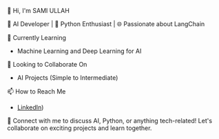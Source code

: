 👋 Hi, I'm SAMI ULLAH

🚀 AI Developer | 🐍 Python Enthusiast | 🌐 Passionate about LangChain

🌱 Currently Learning
- Machine Learning and Deep Learning for AI

💞️ Looking to Collaborate On
- AI Projects (Simple to Intermediate)

📫 How to Reach Me
- [LinkedIn](https://www.linkedin.com/in/samiullah156/))

🔗 Connect with me to discuss AI, Python, or anything tech-related! Let's collaborate on exciting projects and learn together.
